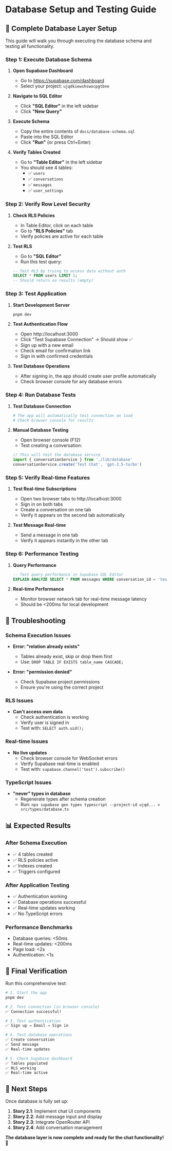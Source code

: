 # Database Setup and Testing Guide

## 🚀 **Complete Database Layer Setup**

This guide will walk you through executing the database schema and testing all functionality.

### **Step 1: Execute Database Schema**

1. **Open Supabase Dashboard**
   - Go to https://supabase.com/dashboard
   - Select your project: `ujqdkiewshswocpgtbne`

2. **Navigate to SQL Editor**
   - Click **"SQL Editor"** in the left sidebar
   - Click **"New Query"**

3. **Execute Schema**
   - Copy the entire contents of `docs/database-schema.sql`
   - Paste into the SQL Editor
   - Click **"Run"** (or press Ctrl+Enter)

4. **Verify Tables Created**
   - Go to **"Table Editor"** in the left sidebar
   - You should see 4 tables:
     - ✅ `users`
     - ✅ `conversations`
     - ✅ `messages`
     - ✅ `user_settings`

### **Step 2: Verify Row Level Security**

1. **Check RLS Policies**
   - In Table Editor, click on each table
   - Go to **"RLS Policies"** tab
   - Verify policies are active for each table

2. **Test RLS**
   - Go to **"SQL Editor"**
   - Run this test query:
   ```sql
   -- Test RLS by trying to access data without auth
   SELECT * FROM users LIMIT 1;
   -- Should return no results (empty)
   ```

### **Step 3: Test Application**

1. **Start Development Server**
   ```bash
   pnpm dev
   ```

2. **Test Authentication Flow**
   - Open http://localhost:3000
   - Click "Test Supabase Connection" → Should show ✅
   - Sign up with a new email
   - Check email for confirmation link
   - Sign in with confirmed credentials

3. **Test Database Operations**
   - After signing in, the app should create user profile automatically
   - Check browser console for any database errors

### **Step 4: Run Database Tests**

1. **Test Database Connection**
   ```bash
   # The app will automatically test connection on load
   # Check browser console for results
   ```

2. **Manual Database Testing**
   - Open browser console (F12)
   - Test creating a conversation:
   ```javascript
   // This will test the database service
   import { conversationService } from './lib/database'
   conversationService.create('Test Chat', 'gpt-3.5-turbo')
   ```

### **Step 5: Verify Real-time Features**

1. **Test Real-time Subscriptions**
   - Open two browser tabs to http://localhost:3000
   - Sign in on both tabs
   - Create a conversation on one tab
   - Verify it appears on the second tab automatically

2. **Test Message Real-time**
   - Send a message in one tab
   - Verify it appears instantly in the other tab

### **Step 6: Performance Testing**

1. **Query Performance**
   ```sql
   -- Test query performance in Supabase SQL Editor
   EXPLAIN ANALYZE SELECT * FROM messages WHERE conversation_id = 'test-id' ORDER BY created_at DESC;
   ```

2. **Real-time Performance**
   - Monitor browser network tab for real-time message latency
   - Should be <200ms for local development

## 🔧 **Troubleshooting**

### **Schema Execution Issues**
- **Error: "relation already exists"**
  - Tables already exist, skip or drop them first
  - Use: `DROP TABLE IF EXISTS table_name CASCADE;`

- **Error: "permission denied"**
  - Check Supabase project permissions
  - Ensure you're using the correct project

### **RLS Issues**
- **Can't access own data**
  - Check authentication is working
  - Verify user is signed in
  - Test with: `SELECT auth.uid();`

### **Real-time Issues**
- **No live updates**
  - Check browser console for WebSocket errors
  - Verify Supabase real-time is enabled
  - Test with: `supabase.channel('test').subscribe()`

### **TypeScript Issues**
- **"never" types in database**
  - Regenerate types after schema creation
  - Run: `npx supabase gen types typescript --project-id ujqd... > src/types/database.ts`

## 📊 **Expected Results**

### **After Schema Execution**
- ✅ 4 tables created
- ✅ RLS policies active
- ✅ Indexes created
- ✅ Triggers configured

### **After Application Testing**
- ✅ Authentication working
- ✅ Database operations successful
- ✅ Real-time updates working
- ✅ No TypeScript errors

### **Performance Benchmarks**
- Database queries: <50ms
- Real-time updates: <200ms
- Page load: <2s
- Authentication: <1s

## 🎯 **Final Verification**

Run this comprehensive test:

```bash
# 1. Start the app
pnpm dev

# 2. Test connection (in browser console)
✅ Connection successful!

# 3. Test authentication
✅ Sign up → Email → Sign in

# 4. Test database operations
✅ Create conversation
✅ Send message
✅ Real-time updates

# 5. Check Supabase dashboard
✅ Tables populated
✅ RLS working
✅ Real-time active
```

## 🚀 **Next Steps**

Once database is fully set up:

1. **Story 2.1**: Implement chat UI components
2. **Story 2.2**: Add message input and display
3. **Story 2.3**: Integrate OpenRouter API
4. **Story 2.4**: Add conversation management

**The database layer is now complete and ready for the chat functionality!** 🎉